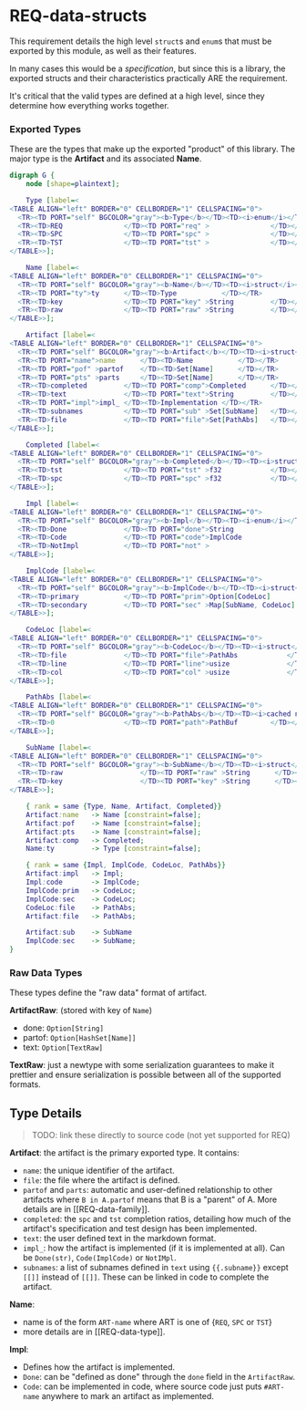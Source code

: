 # REQ-data-structs
This requirement details the high level `struct`s and `enum`s that must be
exported by this module, as well as their features.

In many cases this would be a *specification*, but since this is a library,
the exported structs and their characteristics practically ARE the
requirement.

It's critical that the valid types are defined at a high level, since
they determine how everything works together.

### Exported Types
These are the types that make up the exported "product" of this library. The
major type is the **Artifact** and its associated **Name**.

```dot
digraph G {
    node [shape=plaintext];

    Type [label=<
<TABLE ALIGN="left" BORDER="0" CELLBORDER="1" CELLSPACING="0">
  <TR><TD PORT="self" BGCOLOR="gray"><b>Type</b></TD><TD><i>enum</i></TD></TR>
  <TR><TD>REQ               </TD><TD PORT="req" >               </TD></TR>
  <TR><TD>SPC               </TD><TD PORT="spc" >               </TD></TR>
  <TR><TD>TST               </TD><TD PORT="tst" >               </TD></TR>
</TABLE>>];

    Name [label=<
<TABLE ALIGN="left" BORDER="0" CELLBORDER="1" CELLSPACING="0">
  <TR><TD PORT="self" BGCOLOR="gray"><b>Name</b></TD><TD><i>struct</i></TD></TR>
  <TR><TD PORT="ty">ty      </TD><TD>Type           </TD></TR>
  <TR><TD>key               </TD><TD PORT="key" >String         </TD></TR>
  <TR><TD>raw               </TD><TD PORT="raw" >String         </TD></TR>
</TABLE>>];

    Artifact [label=<
<TABLE ALIGN="left" BORDER="0" CELLBORDER="1" CELLSPACING="0">
  <TR><TD PORT="self" BGCOLOR="gray"><b>Artifact</b></TD><TD><i>struct</i></TD></TR>
  <TR><TD PORT="name">name      </TD><TD>Name           </TD></TR>
  <TR><TD PORT="pof" >partof    </TD><TD>Set[Name]      </TD></TR>
  <TR><TD PORT="pts" >parts     </TD><TD>Set[Name]      </TD></TR>
  <TR><TD>completed         </TD><TD PORT="comp">Completed      </TD></TR>
  <TR><TD>text              </TD><TD PORT="text">String         </TD></TR>
  <TR><TD PORT="impl">impl_ </TD><TD>Implementation </TD></TR>
  <TR><TD>subnames          </TD><TD PORT="sub" >Set[SubName]   </TD></TR>
  <TR><TD>file              </TD><TD PORT="file">Set[PathAbs]   </TD></TR>
</TABLE>>];

    Completed [label=<
<TABLE ALIGN="left" BORDER="0" CELLBORDER="1" CELLSPACING="0">
  <TR><TD PORT="self" BGCOLOR="gray"><b>Completed</b></TD><TD><i>struct</i></TD></TR>
  <TR><TD>tst               </TD><TD PORT="tst" >f32            </TD></TR>
  <TR><TD>spc               </TD><TD PORT="spc" >f32            </TD></TR>
</TABLE>>];

    Impl [label=<
<TABLE ALIGN="left" BORDER="0" CELLBORDER="1" CELLSPACING="0">
  <TR><TD PORT="self" BGCOLOR="gray"><b>Impl</b></TD><TD><i>enum</i></TD></TR>
  <TR><TD>Done              </TD><TD PORT="done">String                 </TD></TR>
  <TR><TD>Code              </TD><TD PORT="code">ImplCode               </TD></TR>
  <TR><TD>NotImpl           </TD><TD PORT="not" >                       </TD></TR>
</TABLE>>];

    ImplCode [label=<
<TABLE ALIGN="left" BORDER="0" CELLBORDER="1" CELLSPACING="0">
  <TR><TD PORT="self" BGCOLOR="gray"><b>ImplCode</b></TD><TD><i>struct</i></TD></TR>
  <TR><TD>primary           </TD><TD PORT="prim">Option[CodeLoc]        </TD></TR>
  <TR><TD>secondary         </TD><TD PORT="sec" >Map[SubName, CodeLoc]  </TD></TR>
</TABLE>>];

    CodeLoc [label=<
<TABLE ALIGN="left" BORDER="0" CELLBORDER="1" CELLSPACING="0">
  <TR><TD PORT="self" BGCOLOR="gray"><b>CodeLoc</b></TD><TD><i>struct</i>  </TD></TR>
  <TR><TD>file              </TD><TD PORT="file">PathAbs            </TD></TR>
  <TR><TD>line              </TD><TD PORT="line">usize              </TD></TR>
  <TR><TD>col               </TD><TD PORT="col" >usize              </TD></TR>
</TABLE>>];

    PathAbs [label=<
<TABLE ALIGN="left" BORDER="0" CELLBORDER="1" CELLSPACING="0">
  <TR><TD PORT="self" BGCOLOR="gray"><b>PathAbs</b></TD><TD><i>cached newtype</i></TD></TR>
  <TR><TD>0                 </TD><TD PORT="path">PathBuf        </TD></TR>
</TABLE>>];

    SubName [label=<
<TABLE ALIGN="left" BORDER="0" CELLBORDER="1" CELLSPACING="0">
  <TR><TD PORT="self" BGCOLOR="gray"><b>SubName</b></TD><TD><i>struct</i></TD></TR>
  <TR><TD>raw                   </TD><TD PORT="raw" >String      </TD></TR>
  <TR><TD>key                   </TD><TD PORT="key" >String      </TD></TR>
</TABLE>>];

    { rank = same {Type, Name, Artifact, Completed}}
    Artifact:name   -> Name [constraint=false];
    Artifact:pof    -> Name [constraint=false];
    Artifact:pts    -> Name [constraint=false];
    Artifact:comp   -> Completed;
    Name:ty         -> Type [constraint=false];

    { rank = same {Impl, ImplCode, CodeLoc, PathAbs}}
    Artifact:impl   -> Impl;
    Impl:code       -> ImplCode;
    ImplCode:prim   -> CodeLoc;
    ImplCode:sec    -> CodeLoc;
    CodeLoc:file    -> PathAbs;
    Artifact:file   -> PathAbs;

    Artifact:sub    -> SubName
    ImplCode:sec    -> SubName;
}
```

### Raw Data Types
These types define the "raw data" format of artifact.

**ArtifactRaw**: (stored with key of `Name`)
- done: `Option[String]`
- partof: `Option[HashSet[Name]]`
- text: `Option[TextRaw]`

**TextRaw**: just a newtype with some serialization guarantees
to make it prettier and ensure serialization is possible between
all of the supported formats.

## Type Details
> TODO: link these directly to source code (not yet supported for REQ)

**Artifact**: the artifact is the primary exported type. It contains:
  - `name`: the unique identifier of the artifact.
  - `file`: the file where the artifact is defined.
  - `partof` and `parts`: automatic and user-defined relationship to other
    artifacts where `B in A.partof` means that B is a "parent" of A.
    More details are in [[REQ-data-family]].
  - `completed`: the `spc` and `tst` completion ratios, detailing how much of
    the artifact's specification and test design has been implemented.
  - `text`: the user defined text in the markdown format.
  - `impl_`: how the artifact is implemented (if it is implemented at all). Can
    be `Done(str)`, `Code(ImplCode)` or `NotIMpl`.
  - `subnames`: a list of subnames defined in `text` using `{{.subname}}`
    except `[[]]` instead of `[[]]`. These can be linked in code to complete
    the artifact.

**Name**:
  - name is of the form `ART-name` where ART is one of {`REQ`, `SPC` or `TST`}
  - more details are in [[REQ-data-type]].

**Impl**:
  - Defines how the artifact is implemented.
  - `Done`: can be "defined as done" through the `done` field in the
    `ArtifactRaw`.
  - `Code`: can be implemented in code, where source code just puts `#ART-name`
    anywhere to mark an artifact as implemented.
